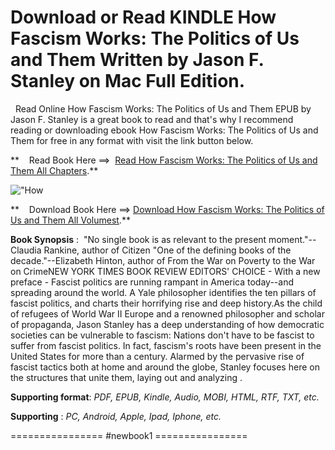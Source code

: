  **Download or Read KINDLE How Fascism Works: The Politics of Us and Them Written by Jason F. Stanley on Mac Full Edition.**
===========================================================================================================================

  Read Online How Fascism Works: The Politics of Us and Them EPUB by Jason F. Stanley is a great book to read and that's why I recommend reading or downloading ebook How Fascism Works: The Politics of Us and Them for free in any format with visit the link button below.

**    Read Book Here ==>  [Read How Fascism Works: The Politics of Us and Them All Chapters](https://newbookintheword.blogspot.com/id/0525511857).**

![\"How](\"https://i.gr-assets.com/images/S/compressed.photo.goodreads.com/books/1589285532l/52623405.jpg\")

**    Download Book Here ==> [Download How Fascism Works: The Politics of Us and Them All Volumest](https://newbookintheword.blogspot.com/id/0525511857).**

**Book Synopsis** :  "No single book is as relevant to the present moment."--Claudia Rankine, author of Citizen "One of the defining books of the decade."--Elizabeth Hinton, author of From the War on Poverty to the War on CrimeNEW YORK TIMES BOOK REVIEW EDITORS' CHOICE - With a new preface - Fascist politics are running rampant in America today--and spreading around the world. A Yale philosopher identifies the ten pillars of fascist politics, and charts their horrifying rise and deep history.As the child of refugees of World War II Europe and a renowned philosopher and scholar of propaganda, Jason Stanley has a deep understanding of how democratic societies can be vulnerable to fascism: Nations don't have to be fascist to suffer from fascist politics. In fact, fascism's roots have been present in the United States for more than a century. Alarmed by the pervasive rise of fascist tactics both at home and around the globe, Stanley focuses here on the structures that unite them, laying out and analyzing .

**Supporting format**: _PDF, EPUB, Kindle, Audio, MOBI, HTML, RTF, TXT, etc._

**Supporting** : _PC, Android, Apple, Ipad, Iphone, etc._

================ #newbook1 ================